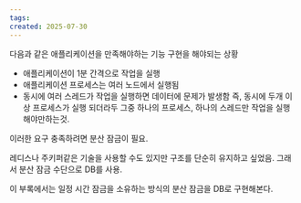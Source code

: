```yaml
---
tags: 
created: 2025-07-30
---
```

다음과 같은 애플리케이션을 만족해야하는 기능 구현을 해야되는 상황
- 애플리케이션이 1분 간격으로 작업을 실행
- 애플리케이션 프로세스는 여러 노드에서 실행됨
- 동시에 여러 스레드가 작업을 실행하면 데이터에 문제가 발생함
즉, 동시에 두개 이상 프로세스가 실행 되더라두 그중 하나의 프로세스, 하나의 스레드만 작업을 실행해야만하는것.

이러한 요구 충족하려면 분산 잠금이 필요.

레디스나 주키퍼같은 기술을 사용할 수도 있지만 구조를 단순히 유지하고 싶었음. 그래서 분산 잠금 수단으로 DB를 사용.

이 부록에서는 일정 시간 잠금을 소유하는 방식의 분산 잠금을 DB로 구현해본다.